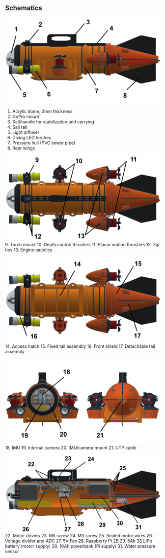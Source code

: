 ## Schematics

![Schematic](/_schematics/final_side.png)
1. Acrylic dome, 3mm thickness
2. GoPro mount
3. Sail/handle for stabilization and carrying
4. Sail rail
5. Light diffuser
6. Diving LED torches
7. Pressure hull (PVC sewer pipe)
8. Rear wings

![Schematic](/_schematics/final_top.png)
9. Torch mount
10. Depth control thrusters
11. Planar motion thrusters
12. Zip ties
13. Engine nacelles

![Schematic](/_schematics/final_bottom.png)
14. Access hatch
15. Fixed tail assembly
16. Front shield
17. Detachable tail assembly

![Schematic](/_schematics/final_front_back.png)
18. IMU
19. Internal camera
20. IMU/camera mount
21. UTP cable

![Schematic](/_schematics/final_cutaway.png)
22. Motor drivers
23. M5 screw
24. M3 screw
25. Sealed motor wires
26. Voltage divider and ADC
27. 5V Fan
28. Raspberry Pi 2B
29. 5Ah 3S LiPo battery (motor supply)
30. 10Ah powerbank (Pi supply)
31. Water pressure sensor
